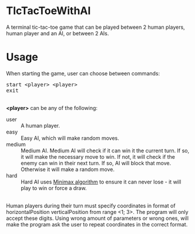 # TIcTacToeWithAI
A terminal tic-tac-toe game that can be played between 2 human players, human player and an AI, or between 2 AIs.

# Usage
When starting the game, user can choose between commands:
<pre>
start &lt;player&gt; &lt;player&gt;
exit
</pre>
<br>
<b>&lt;player&gt;</b> can be any of the following:<br>
<dl>
  <dt>user</dt>
  <dd>A human player.</dd>
  <dt>easy</dt>
  <dd>Easy AI, which will make random moves.</dd>
  <dt>medium</dt>
  <dd>Medium AI. Medium AI will check if it can win it the current turn. If so, it will make the necessary move to win. If not, it will check if the enemy can win in their next turn. If so, AI will block that move. Otherwise it will make a random move.</dd>
  <dt>hard</dt>
  <dd>Hard AI uses <a href="https://en.wikipedia.org/wiki/Minimax" title="Minimax algorithm">Minimax algorithm</a> to ensure it can never lose - it will play to win or force a draw.</dd>
</dl>
<br>
Human players during their turn  must specify coordinates in format of horizontalPosition verticalPosition from range &lt;1; 3&gt;. The program will only accept these digits. Using wrong amount of parameters or wrong ones, will make the program ask the user to repeat coordinates in the correct format.
